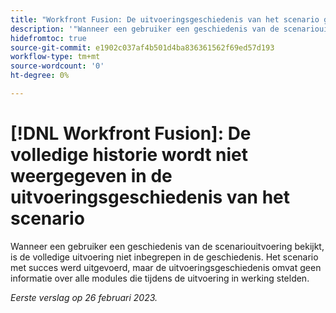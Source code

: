```yaml
---
title: "Workfront Fusion: De uitvoeringsgeschiedenis van het scenario geeft de gehele geschiedenis niet weer."
description: '"Wanneer een gebruiker een geschiedenis van de scenariouitvoering bekijkt, is de volledige uitvoering niet inbegrepen in de geschiedenis. Het scenario met succes werd uitgevoerd, maar de uitvoeringsgeschiedenis omvat geen informatie over alle modules die tijdens de uitvoering"liep'
hidefromtoc: true
source-git-commit: e1902c037af4b501d4ba836361562f69ed57d193
workflow-type: tm+mt
source-wordcount: '0'
ht-degree: 0%

---
```



# [!DNL Workfront Fusion]: De volledige historie wordt niet weergegeven in de uitvoeringsgeschiedenis van het scenario

Wanneer een gebruiker een geschiedenis van de scenariouitvoering bekijkt, is de volledige uitvoering niet inbegrepen in de geschiedenis. Het scenario met succes werd uitgevoerd, maar de uitvoeringsgeschiedenis omvat geen informatie over alle modules die tijdens de uitvoering in werking stelden.

_Eerste verslag op 26 februari 2023._

